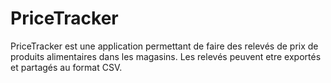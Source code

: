 # PriceTracker

PriceTracker est une application permettant de faire des relevés de prix de produits alimentaires dans les magasins. Les relevés peuvent etre exportés et partagés au format CSV.

